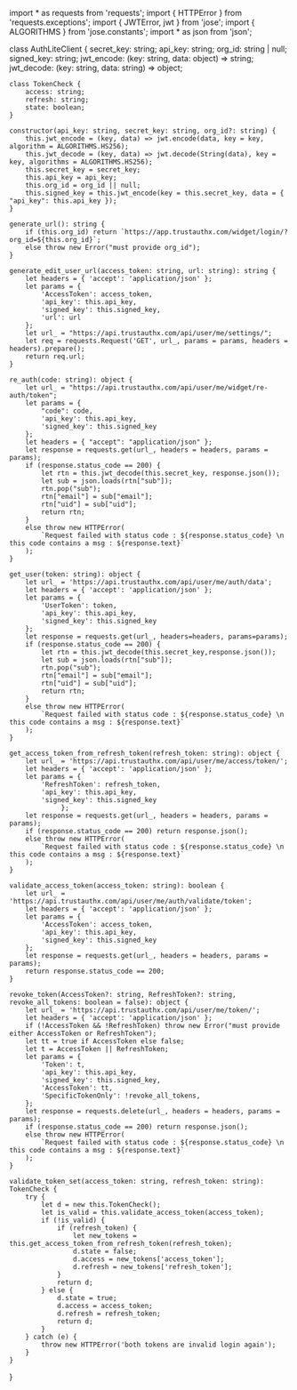 import * as requests from 'requests';
import { HTTPError } from 'requests.exceptions';
import { JWTError, jwt } from 'jose';
import { ALGORITHMS } from 'jose.constants';
import * as json from 'json';

class AuthLiteClient {
    secret_key: string;
    api_key: string;
    org_id: string | null;
    signed_key: string;
    jwt_encode: (key: string, data: object) => string;
    jwt_decode: (key: string, data: string) => object;

    class TokenCheck {
        access: string;
        refresh: string;
        state: boolean;
    }

    constructor(api_key: string, secret_key: string, org_id?: string) {
        this.jwt_encode = (key, data) => jwt.encode(data, key = key, algorithm = ALGORITHMS.HS256);
        this.jwt_decode = (key, data) => jwt.decode(String(data), key = key, algorithms = ALGORITHMS.HS256);
        this.secret_key = secret_key;
        this.api_key = api_key;
        this.org_id = org_id || null;
        this.signed_key = this.jwt_encode(key = this.secret_key, data = { "api_key": this.api_key });
    }

    generate_url(): string {
        if (this.org_id) return `https://app.trustauthx.com/widget/login/?org_id=${this.org_id}`;
        else throw new Error("must provide org_id");
    }

    generate_edit_user_url(access_token: string, url: string): string {
        let headers = { 'accept': 'application/json' };
        let params = {
            'AccessToken': access_token,
            'api_key': this.api_key,
            'signed_key': this.signed_key,
            'url': url
        };
        let url_ = "https://api.trustauthx.com/api/user/me/settings/";
        let req = requests.Request('GET', url_, params = params, headers = headers).prepare();
        return req.url;
    }

    re_auth(code: string): object {
        let url_ = "https://api.trustauthx.com/api/user/me/widget/re-auth/token";
        let params = {
            "code": code,
            'api_key': this.api_key,
            'signed_key': this.signed_key
        };
        let headers = { "accept": "application/json" };
        let response = requests.get(url_, headers = headers, params = params);
        if (response.status_code == 200) {
            let rtn = this.jwt_decode(this.secret_key, response.json());
            let sub = json.loads(rtn["sub"]);
            rtn.pop("sub");
            rtn["email"] = sub["email"];
            rtn["uid"] = sub["uid"];
            return rtn;
        }
        else throw new HTTPError(
            `Request failed with status code : ${response.status_code} \n this code contains a msg : ${response.text}`
        );
    }

    get_user(token: string): object {
        let url_ = 'https://api.trustauthx.com/api/user/me/auth/data';
        let headers = { 'accept': 'application/json' };
        let params = {
            'UserToken': token,
            'api_key': this.api_key,
            'signed_key': this.signed_key
        };
        let response = requests.get(url_, headers=headers, params=params);
        if (response.status_code == 200) {
            let rtn = this.jwt_decode(this.secret_key,response.json());
            let sub = json.loads(rtn["sub"]);
            rtn.pop("sub");
            rtn["email"] = sub["email"];
            rtn["uid"] = sub["uid"];
            return rtn;
        }
        else throw new HTTPError(
            `Request failed with status code : ${response.status_code} \n this code contains a msg : ${response.text}`
        );
    }

    get_access_token_from_refresh_token(refresh_token: string): object {
        let url_ = 'https://api.trustauthx.com/api/user/me/access/token/';
        let headers = { 'accept': 'application/json' };
        let params = {
            'RefreshToken': refresh_token,
            'api_key': this.api_key,
            'signed_key': this.signed_key
                 };
        let response = requests.get(url_, headers = headers, params = params);
        if (response.status_code == 200) return response.json();
        else throw new HTTPError(
            `Request failed with status code : ${response.status_code} \n this code contains a msg : ${response.text}`
        );
    }

    validate_access_token(access_token: string): boolean {
        let url_ = 'https://api.trustauthx.com/api/user/me/auth/validate/token';
        let headers = { 'accept': 'application/json' };
        let params = {
            'AccessToken': access_token,
            'api_key': this.api_key,
            'signed_key': this.signed_key
        };
        let response = requests.get(url_, headers = headers, params = params);
        return response.status_code == 200;
    }

    revoke_token(AccessToken?: string, RefreshToken?: string, revoke_all_tokens: boolean = false): object {
        let url_ = 'https://api.trustauthx.com/api/user/me/token/';
        let headers = { 'accept': 'application/json' };
        if (!AccessToken && !RefreshToken) throw new Error("must provide either AccessToken or RefreshToken");
        let tt = true if AccessToken else false;
        let t = AccessToken || RefreshToken;
        let params = {
            'Token': t,
            'api_key': this.api_key,
            'signed_key': this.signed_key,
            'AccessToken': tt,
            'SpecificTokenOnly': !revoke_all_tokens,
        };
        let response = requests.delete(url_, headers = headers, params = params);
        if (response.status_code == 200) return response.json();
        else throw new HTTPError(
            `Request failed with status code : ${response.status_code} \n this code contains a msg : ${response.text}`
        );
    }

    validate_token_set(access_token: string, refresh_token: string): TokenCheck {
        try {
            let d = new this.TokenCheck();
            let is_valid = this.validate_access_token(access_token);
            if (!is_valid) {
                if (refresh_token) {
                    let new_tokens = this.get_access_token_from_refresh_token(refresh_token);
                    d.state = false;
                    d.access = new_tokens['access_token'];
                    d.refresh = new_tokens['refresh_token'];
                }
                return d;
            } else {
                d.state = true;
                d.access = access_token;
                d.refresh = refresh_token;
                return d;
            }
        } catch (e) {
            throw new HTTPError('both tokens are invalid login again');
        }
    }
}
